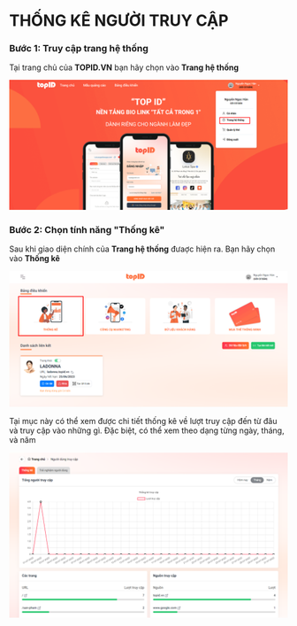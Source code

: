 # THỐNG KÊ NGƯỜI TRUY CẬP

### Bước 1: Truy cập trang hệ thống

Tại trang chủ của **TOPID.VN** bạn hãy chọn vào **Trang hệ thống**&#x20;

![](<.gitbook/assets/image (1) (1).png>)

### Bước 2: Chọn tính năng "Thống kê"

Sau khi giao diện chính của **Trang hệ thống** đưaợc hiện ra. Bạn hãy chọn vào **Thống kê**&#x20;

![](<.gitbook/assets/image (16) (1).png>)

Tại mục này có thể xem được chi tiết thống kê về lượt truy cập đến từ đâu và truy cập vào những gì. Đặc biệt, có thể xem theo dạng từng ngày, tháng, và năm

![](<.gitbook/assets/image (6) (1).png>)

